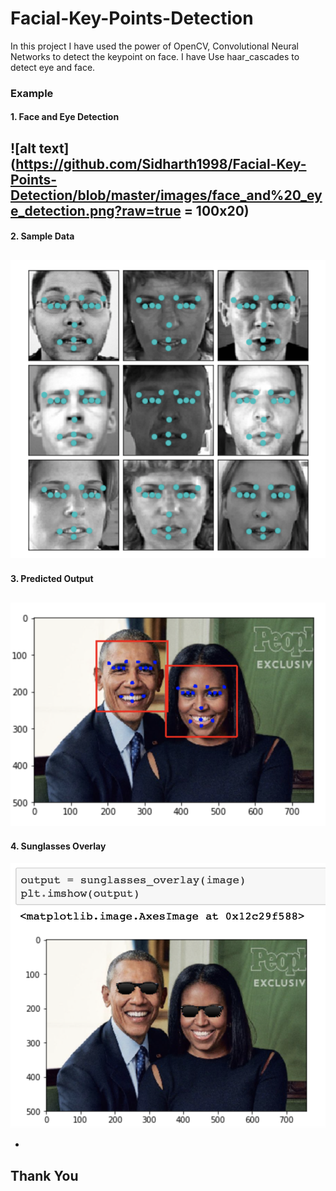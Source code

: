 # Facial-Key-Points-Detection

In this project I have used the power of OpenCV, Convolutional Neural Networks to detect the keypoint on face. I have Use haar_cascades to detect eye and face. 

### Example

#### 1. Face and Eye Detection
![alt text](https://github.com/Sidharth1998/Facial-Key-Points-Detection/blob/master/images/face_and%20_eye_detection.png?raw=true = 100x20)
---
#### 2. Sample Data
![alt text](https://github.com/Sidharth1998/Facial-Key-Points-Detection/blob/master/images/sample_data.png?raw=true)
---
#### 3. Predicted Output
![alt text](https://github.com/Sidharth1998/Facial-Key-Points-Detection/blob/master/images/predicted_output.png?raw=true)
---
#### 4. Sunglasses Overlay
![alt text](https://github.com/Sidharth1998/Facial-Key-Points-Detection/blob/master/images/sunglasses_overlay.png?raw=true)

-

##                            Thank You
